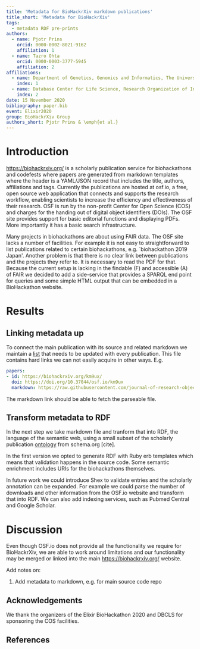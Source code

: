 ```yaml
---
title: 'Metadata for BioHackrXiv markdown publications'
title_short: 'Metadata for BioHackrXiv'
tags:
  - metadata RDF pre-prints
authors:
  - name: Pjotr Prins
    orcid: 0000-0002-8021-9162
    affiliation: 1
  - name: Tazro Ohta
    orcid: 0000-0003-3777-5945
    affiliation: 2
affiliations:
  - name: Department of Genetics, Genomics and Informatics, The University of Tennessee Health Science Center, Memphis, TN, USA.
    index: 1
  - name: Database Center for Life Science, Research Organization of Information and Systems, Japan
    index: 2
date: 15 November 2020
bibliography: paper.bib
event: Elixir2020
group: BioHackrXiv Group
authors_short: Pjotr Prins & \emph{et al.}
---
```


# Introduction

https://biohackrxiv.org/ is a scholarly publication service for
biohackathons and codefests where papers are generated from markdown
templates where the header is a YAML/JSON record that includes the
title, authors, affiliations and tags. Currently the publications are
hosted at osf.io, a free, open source web application that connects
and supports the research workflow, enabling scientists to increase
the efficiency and effectiveness of their research. OSF is run by the
non-profit Center for Open Science (COS) and charges for the handing
out of digital object identifiers (DOIs). The OSF site provides
support for basic editorial functions and displaying PDFs. More
importantly it has a basic search infrastructure.

Many projects in biohackathons are about using FAIR data. The OSF site
lacks a number of facilities. For example it is not easy to
straightforward to list publications related to certain biohackathons,
e.g. `biohackathon 2019 Japan'. Another problem is that there is no
clear link between publications and the projects they refer to. It is
necessary to read the PDF for that. Because the current setup is
lacking in the findable (F) and accessible (A) of FAIR we decided to
add a side-service that provides a SPARQL end point for queries and
some simple HTML output that can be embedded in a BioHackathon
website.

# Results

<!--
    State the problem you worked on
    Give the state-of-the art/plan
    Describe what you have done/results starting with The working group created...
    Write a conclusion
    Write up any future work
-->

## Linking metadata up

To connect the main publication with its source and related markdown
we maintain a [list](./etc/papers.yaml) that needs to be updated with
every publication. This file contains hard links we can not easily
acquire in other ways. E.g.

```yaml
papers:
- id: https://biohackrxiv.org/km9ux/
  doi: https://doi.org/10.37044/osf.io/km9ux
  markdown: https://raw.githubusercontent.com/journal-of-research-objects/Example-BioHackrXiv-Paper/master/paper.md
```

The markdown link should be able to fetch the parseable file.

## Transform metadata to RDF

In the next step we take markdown file and tranform that into RDF, the
language of the semantic web, using a small subset of the scholarly
publication [ontology](https://schema.org/ScholarlyArticle) from
schema.org [cite].

In the first version we opted to generate RDF with Ruby erb templates
which means that validation happens in the source code. Some semantic
enrichment includes URIs for the biohackathons themselves.

In future work we could introduce Shex to validate entries and the
scholarly annotation can be expanded. For example we could parse the
number of downloads and other information from the OSF.io website and
transform that into RDF. We can also add indexing services, such as
Pubmed Central and Google Scholar.

# Discussion

Even though OSF.io does not provide all the functionality we require
for BioHackrXiv, we are able to work around limitations and our
functionality may be merged or linked into the main
https://biohackrxiv.org/ website.

Add notes on:

1. Add metadata to markdown, e.g. for main source code repo

## Acknowledgements

We thank the organizers of the Elixir BioHackathon 2020 and DBCLS
for sponsoring the COS facilities.

## References
